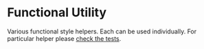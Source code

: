 Functional Utility
==================

Various functional style helpers. Each can be used individually. For particular helper please [check the tests](../tests/phpunit/Util/FunctionalUtilTest.php).
